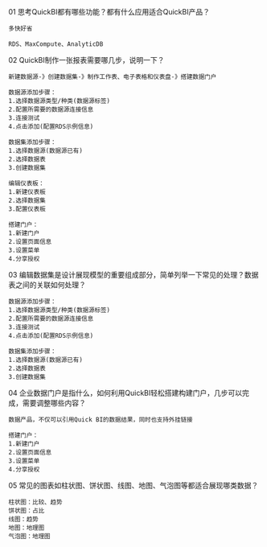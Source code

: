 01 思考QuickBI都有哪些功能？都有什么应用适合QuickBI产品？

	多快好省
	
	RDS、MaxCompute、AnalyticDB

02 QuickBI制作一张报表需要哪几步，说明一下？

	新建数据源-》创建数据集-》制作工作表、电子表格和仪表盘-》搭建数据门户
	
	数据源添加步骤：
	1.选择数据源类型/种类(数据源标签)
	2.配置所需要的数据源连接信息
	3.连接测试
	4.点击添加(配置RDS示例信息)
	
	数据集添加步骤：
	1.选择数据源(数据源已有)
	2.选择数据表
	3.创建数据集
	
	编辑仪表板：
	1.新建仪表板
	2.选择数据集
	3.配置仪表板
	
	搭建门户：
	1.新建门户
	2.设置页面信息
	3.设置菜单
	4.分享授权

03 编辑数据集是设计展现模型的重要组成部分，简单列举一下常见的处理？数据表之间的关联如何处理？

	数据源添加步骤：
	1.选择数据源类型/种类(数据源标签)
	2.配置所需要的数据源连接信息
	3.连接测试
	4.点击添加(配置RDS示例信息)
	
	数据集添加步骤：
	1.选择数据源(数据源已有)
	2.选择数据表
	3.创建数据集

04 企业数据门户是指什么，如何利用QuickBI轻松搭建构建门户，几步可以完成，需要调整哪些内容？

	数据产品，不仅可以引用Quick BI的数据结果，同时也支持外挂链接
	
	搭建门户：
	1.新建门户
	2.设置页面信息
	3.设置菜单
	4.分享授权

05 常见的图表如柱状图、饼状图、线图、地图、气泡图等都适合展现哪类数据？

	柱状图：比较、趋势
	饼状图：占比
	线图：趋势
	地图：地理图
	气泡图：地理图
